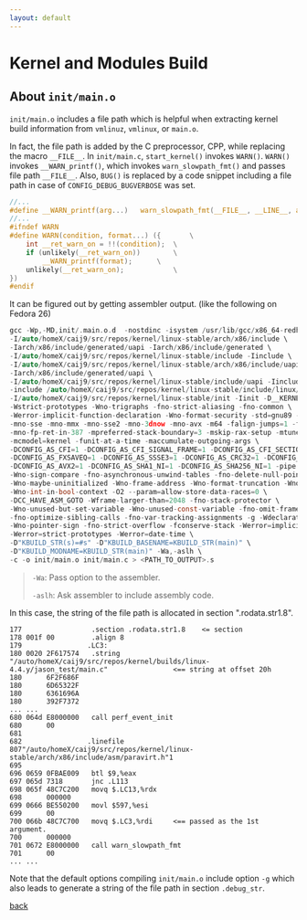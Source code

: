 ```yaml
---
layout: default
---
```


# Kernel and Modules Build

## About `init/main.o`

`init/main.o` includes a file path which is helpful when extracting kernel build
information from `vmlinuz`, `vmlinux`, or `main.o`.

In fact, the file path is added by the C preprocessor, CPP, while replacing
the macro `__FILE__`. In `init/main.c`, `start_kernel()` invokes `WARN()`.
`WARN()` invokes `__WARN_printf()`, which invokes `warn_slowpath_fmt()` and
passes file path `__FILE__`. Also, `BUG()` is replaced by a code snippet
including a file path in case of `CONFIG_DEBUG_BUGVERBOSE` was set.

```c
//...
#define __WARN_printf(arg...)   warn_slowpath_fmt(__FILE__, __LINE__, arg)
//...
#ifndef WARN
#define WARN(condition, format...) ({       \
	int __ret_warn_on = !!(condition);  \
	if (unlikely(__ret_warn_on))        \
		__WARN_printf(format);      \
	unlikely(__ret_warn_on);            \
})
#endif
```

It can be figured out by getting assembler output. (like the following on Fedora 26)

```c
gcc -Wp,-MD,init/.main.o.d  -nostdinc -isystem /usr/lib/gcc/x86_64-redhat-linux/7/include \
-I/auto/homeX/caij9/src/repos/kernel/linux-stable/arch/x86/include \
-Iarch/x86/include/generated/uapi -Iarch/x86/include/generated \
-I/auto/homeX/caij9/src/repos/kernel/linux-stable/include -Iinclude \
-I/auto/homeX/caij9/src/repos/kernel/linux-stable/arch/x86/include/uapi \
-Iarch/x86/include/generated/uapi \
-I/auto/homeX/caij9/src/repos/kernel/linux-stable/include/uapi -Iinclude/generated/uapi \
-include /auto/homeX/caij9/src/repos/kernel/linux-stable/include/linux/kconfig.h \
-I/auto/homeX/caij9/src/repos/kernel/linux-stable/init -Iinit -D__KERNEL__ -Wall -Wundef \
-Wstrict-prototypes -Wno-trigraphs -fno-strict-aliasing -fno-common \
-Werror-implicit-function-declaration -Wno-format-security -std=gnu89 -fno-PIE \
-mno-sse -mno-mmx -mno-sse2 -mno-3dnow -mno-avx -m64 -falign-jumps=1 -falign-loops=1 -mno-80387 \
-mno-fp-ret-in-387 -mpreferred-stack-boundary=3 -mskip-rax-setup -mtune=generic -mno-red-zone \
-mcmodel=kernel -funit-at-a-time -maccumulate-outgoing-args \
-DCONFIG_AS_CFI=1 -DCONFIG_AS_CFI_SIGNAL_FRAME=1 -DCONFIG_AS_CFI_SECTIONS=1 \
-DCONFIG_AS_FXSAVEQ=1 -DCONFIG_AS_SSSE3=1 -DCONFIG_AS_CRC32=1 -DCONFIG_AS_AVX=1 \
-DCONFIG_AS_AVX2=1 -DCONFIG_AS_SHA1_NI=1 -DCONFIG_AS_SHA256_NI=1 -pipe \
-Wno-sign-compare -fno-asynchronous-unwind-tables -fno-delete-null-pointer-checks \
-Wno-maybe-uninitialized -Wno-frame-address -Wno-format-truncation -Wno-format-overflow \
-Wno-int-in-bool-context -O2 --param=allow-store-data-races=0 \
-DCC_HAVE_ASM_GOTO -Wframe-larger-than=2048 -fno-stack-protector \
-Wno-unused-but-set-variable -Wno-unused-const-variable -fno-omit-frame-pointer \
-fno-optimize-sibling-calls -fno-var-tracking-assignments -g -Wdeclaration-after-statement \
-Wno-pointer-sign -fno-strict-overflow -fconserve-stack -Werror=implicit-int \
-Werror=strict-prototypes -Werror=date-time \
-D"KBUILD_STR(s)=#s" -D"KBUILD_BASENAME=KBUILD_STR(main)" \
-D"KBUILD_MODNAME=KBUILD_STR(main)" -Wa,-aslh \
-c -o init/main.o init/main.c > <PATH_TO_OUTPUT>.s
```

>`-Wa`: Pass option to the assembler.
>
>`-aslh`: Ask assembler to include assembly code.

In this case, the string of the file path is allocated in section ".rodata.str1.8".

```
177                 .section .rodata.str1.8    <= section
178 001f 00         .align 8
179                .LC3:
180 0020 2F617574   .string "/auto/homeX/caij9/src/repos/kernel/builds/linux-4.4.y/jason_test/main.c"                <== string at offset 20h
180      6F2F686F
180      6D65322F
180      6361696A
180      392F7372
... ...
680 064d E8000000   call perf_event_init
680      00
681
682                .linefile 807"/auto/homeX/caij9/src/repos/kernel/linux-stable/arch/x86/include/asm/paravirt.h"1
695
696 0659 0FBAE009   btl $9,%eax
697 065d 7318       jnc .L113
698 065f 48C7C200   movq $.LC13,%rdx
698      000000
699 0666 BE550200   movl $597,%esi
699      00
700 066b 48C7C700   movq $.LC3,%rdi     <== passed as the 1st argument.
700      000000
701 0672 E8000000   call warn_slowpath_fmt
701      00
... ...
```

Note that the default options compiling `init/main.o` include option `-g`
which also leads to generate a string of the file path in section `.debug_str`.

[back](../)


